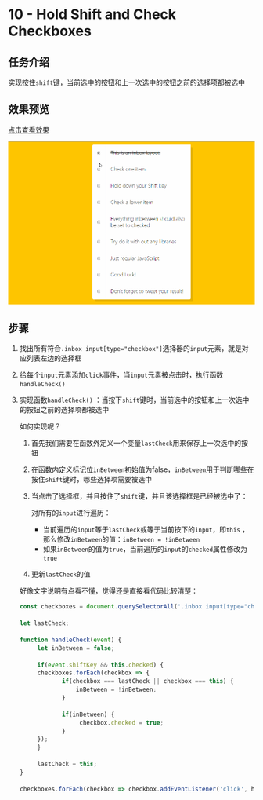 # 10 - Hold Shift and Check Checkboxes

## 任务介绍

实现按住`shift`键，当前选中的按钮和上一次选中的按钮之前的选择项都被选中

## 效果预览

[点击查看效果](https://miraclezys.github.io/JavaScript30/10%20-%20Hold%20Shift%20and%20Check%20Checkboxes/index-ME.html)

![show](./image/a.gif)

## 步骤

1. 找出所有符合`.inbox input[type="checkbox"]`选择器的`input`元素，就是对应列表左边的选择框

2. 给每个`input`元素添加`click`事件，当`input`元素被点击时，执行函数`handleCheck()`

3. 实现函数`handleCheck()` ：当按下`shift`键时，当前选中的按钮和上一次选中的按钮之前的选择项都被选中

   如何实现呢？

   1. 首先我们需要在函数外定义一个变量`lastCheck`用来保存上一次选中的按钮

   2. 在函数内定义标记位`inBetween`初始值为false，`inBetween`用于判断哪些在按住`shift`键时，哪些选择项需要被选中

   3. 当点击了选择框，并且按住了`shift`键，并且该选择框是已经被选中了：

      对所有的`input`进行遍历：

      * 当前遍历的`input`等于`lastCheck`或等于当前按下的`input`，即`this` ，那么修改`inBetween`的值：`inBetween = !inBetween`
      * 如果`inBetween`的值为`true`，当前遍历的`input`的`checked`属性修改为`true`

   4. 更新`lastCheck`的值

   好像文字说明有点看不懂，觉得还是直接看代码比较清楚：

   ```javascript
   const checkboxes = document.querySelectorAll('.inbox input[type="checkbox"');

   let lastCheck;

   function handleCheck(event) {
     	let inBetween = false;

     	if(event.shiftKey && this.checked) {
       	checkboxes.forEach(checkbox => {
               if(checkbox === lastCheck || checkbox === this) {
                   inBetween = !inBetween;
               }

               if(inBetween) {
                    checkbox.checked = true;
               }
       	});
     	}
     
     	lastCheck = this;
   }

   checkboxes.forEach(checkbox => checkbox.addEventListener('click', handleCheck));
   ```

   ​

   ​

   ​

   ​

